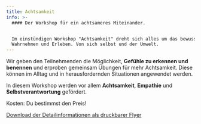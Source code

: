 ```yaml
---
title: Achtsamkeit
info: >-
  #### Der Workshop für ein achtsameres Miteinander.


  Im einstündigen Workshop "Achtsamkeit" dreht sich alles um das bewusste
  Wahrnehmen und Erleben. Von sich selbst und der Umwelt.
---
```

Wir geben den Teilnehmenden die Möglichkeit, **Gefühle zu erkennen und benennen** und erproben gemeinsam Übungen für mehr Achtsamkeit. Diese können im Alltag und in herausfordernden Situationen angewendet werden. 

In diesem Workshop werden vor allem **Achtsamkeit**, **Empathie** und **Selbstverantwortung** gefördert.

Kosten: Du bestimmst den Preis!

[Download der Detailinformationen als druckbarer Flyer](https://mcusercontent.com/eae61d3506cce48f98ea3ffe3/files/fb3accca-aa86-4e5a-8ed0-ca94096a0b83/PS_Workshop_Flyer.pdf)
